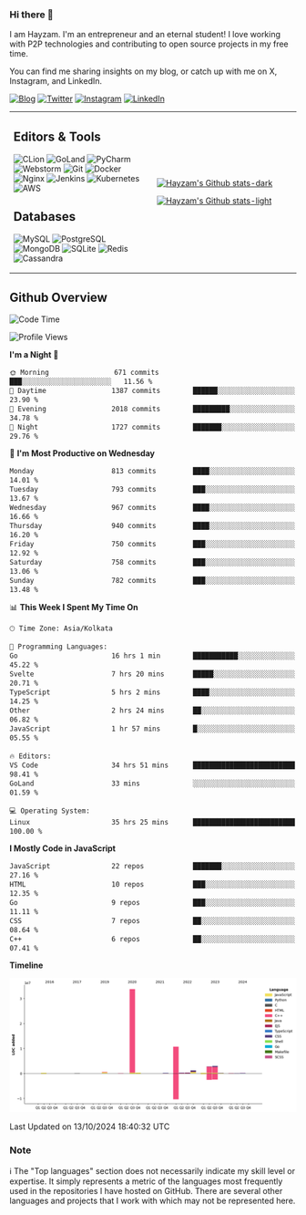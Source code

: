 ### Hi there 👋

I am Hayzam. I'm an entrepreneur and an eternal student! I love working with P2P technologies and contributing to open source projects in my free time.

You can find me sharing insights on my blog, or catch up with me on X, Instagram, and LinkedIn.

[![Blog](https://img.shields.io/badge/Blog-%2312100E.svg?&style=for-the-badge&logo=medium&logoColor=white)](https://hayzam.com)
[![Twitter](https://img.shields.io/badge/Twitter-%231DA1F2.svg?&style=for-the-badge&logo=X&logoColor=white)](https://twitter.com/hayzam_js)
[![Instagram](https://img.shields.io/badge/Instagram-%23E4405F.svg?&style=for-the-badge&logo=instagram&logoColor=white)](https://instagram.com/hayzam.ts)
[![LinkedIn](https://img.shields.io/badge/LinkedIn-%230077B5.svg?&style=for-the-badge&logo=linkedin&logoColor=white)](https://www.linkedin.com/in/hayzam-s-2b9b95139/)

<table width="100%">
<tr>
<td width="50%">

## Editors & Tools

![CLion](https://img.shields.io/badge/-CLion-000000?style=flat&logo=CLion)
![GoLand](https://img.shields.io/badge/-GoLand-000000?style=flat&logo=Goland)
![PyCharm](https://img.shields.io/badge/-PyCharm-000000?style=flat&logo=PyCharm)
![Webstorm](https://img.shields.io/badge/-WebStorm-000000?style=flat&logo=WebStorm)
![Git](https://img.shields.io/badge/-Git-000000?style=flat&logo=git)
![Docker](https://img.shields.io/badge/-Docker-000000?style=flat&logo=docker)
![Nginx](https://img.shields.io/badge/-Nginx-000000?style=flat&logo=nginx)
![Jenkins](https://img.shields.io/badge/-Jenkins-000000?style=flat&logo=jenkins)
![Kubernetes](https://img.shields.io/badge/-Kubernetes-000000?style=flat&logo=kubernetes)
![AWS](https://img.shields.io/badge/-AWS-000000?style=flat&logo=amazon-aws)

## Databases

![MySQL](https://img.shields.io/badge/-MySQL-000000?style=flat&logo=mysql)
![PostgreSQL](https://img.shields.io/badge/-PostgreSQL-000000?style=flat&logo=postgresql)
![MongoDB](https://img.shields.io/badge/-MongoDB-000000?style=flat&logo=mongodb)
![SQLite](https://img.shields.io/badge/-SQLite-000000?style=flat&logo=sqlite)
![Redis](https://img.shields.io/badge/-Redis-000000?style=flat&logo=redis)
![Cassandra](https://img.shields.io/badge/-Cassandra-000000?style=flat&logo=apache-cassandra)
</div>

<td width="50%">
 
[![Hayzam's Github stats-dark](https://github-readme-stats.vercel.app/api?username=hayzamjs&show_icons=true&theme=dark#gh-dark-mode-only)](https://github.com/anuraghazra/github-readme-stats#gh-dark-mode-only)
 
[![Hayzam's Github stats-light](https://github-readme-stats.vercel.app/api?username=hayzamjs&show_icons=true&theme=default#gh-light-mode-only)](https://github.com/anuraghazra/github-readme-stats#gh-light-mode-only)

</td>
</tr>
</table>
 
## Github Overview


<!--START_SECTION:waka-->
![Code Time](http://img.shields.io/badge/Code%20Time-1%2C235%20hrs%2021%20mins-blue)

![Profile Views](http://img.shields.io/badge/Profile%20Views-1-blue)

**I'm a Night 🦉** 

```text
🌞 Morning                671 commits         ███░░░░░░░░░░░░░░░░░░░░░░   11.56 % 
🌆 Daytime                1387 commits        ██████░░░░░░░░░░░░░░░░░░░   23.90 % 
🌃 Evening                2018 commits        █████████░░░░░░░░░░░░░░░░   34.78 % 
🌙 Night                  1727 commits        ███████░░░░░░░░░░░░░░░░░░   29.76 % 
```
📅 **I'm Most Productive on Wednesday** 

```text
Monday                   813 commits         ████░░░░░░░░░░░░░░░░░░░░░   14.01 % 
Tuesday                  793 commits         ███░░░░░░░░░░░░░░░░░░░░░░   13.67 % 
Wednesday                967 commits         ████░░░░░░░░░░░░░░░░░░░░░   16.66 % 
Thursday                 940 commits         ████░░░░░░░░░░░░░░░░░░░░░   16.20 % 
Friday                   750 commits         ███░░░░░░░░░░░░░░░░░░░░░░   12.92 % 
Saturday                 758 commits         ███░░░░░░░░░░░░░░░░░░░░░░   13.06 % 
Sunday                   782 commits         ███░░░░░░░░░░░░░░░░░░░░░░   13.48 % 
```


📊 **This Week I Spent My Time On** 

```text
🕑︎ Time Zone: Asia/Kolkata

💬 Programming Languages: 
Go                       16 hrs 1 min        ███████████░░░░░░░░░░░░░░   45.22 % 
Svelte                   7 hrs 20 mins       █████░░░░░░░░░░░░░░░░░░░░   20.71 % 
TypeScript               5 hrs 2 mins        ████░░░░░░░░░░░░░░░░░░░░░   14.25 % 
Other                    2 hrs 24 mins       ██░░░░░░░░░░░░░░░░░░░░░░░   06.82 % 
JavaScript               1 hr 57 mins        █░░░░░░░░░░░░░░░░░░░░░░░░   05.55 % 

🔥 Editors: 
VS Code                  34 hrs 51 mins      █████████████████████████   98.41 % 
GoLand                   33 mins             ░░░░░░░░░░░░░░░░░░░░░░░░░   01.59 % 

💻 Operating System: 
Linux                    35 hrs 25 mins      █████████████████████████   100.00 % 
```

**I Mostly Code in JavaScript** 

```text
JavaScript               22 repos            ███████░░░░░░░░░░░░░░░░░░   27.16 % 
HTML                     10 repos            ███░░░░░░░░░░░░░░░░░░░░░░   12.35 % 
Go                       9 repos             ███░░░░░░░░░░░░░░░░░░░░░░   11.11 % 
CSS                      7 repos             ██░░░░░░░░░░░░░░░░░░░░░░░   08.64 % 
C++                      6 repos             ██░░░░░░░░░░░░░░░░░░░░░░░   07.41 % 
```



**Timeline**

![Lines of Code chart](https://raw.githubusercontent.com/hayzamjs/hayzamjs/main/assets/bar_graph.png)


 Last Updated on 13/10/2024 18:40:32 UTC
<!--END_SECTION:waka-->


### Note 

:information_source: The "Top languages" section does not necessarily indicate my skill level or expertise. It simply represents a metric of the languages most frequently used in the repositories I have hosted on GitHub. There are several other languages and projects that I work with which may not be represented here. 

